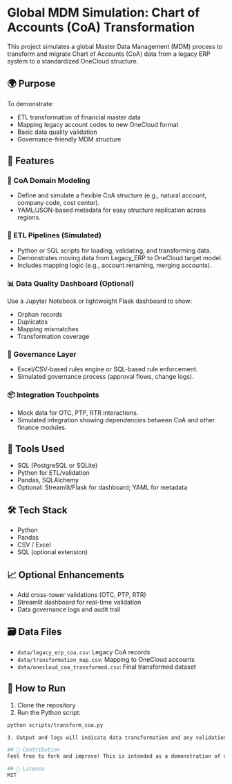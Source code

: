 # Global MDM Simulation: Chart of Accounts (CoA) Transformation

This project simulates a global Master Data Management (MDM) process to transform and migrate Chart of Accounts (CoA) data from a legacy ERP system to a standardized OneCloud structure.

## 🌍 Purpose

To demonstrate:

- ETL transformation of financial master data
- Mapping legacy account codes to new OneCloud format
- Basic data quality validation
- Governance-friendly MDM structure

## 📌 Features

### 🔢 CoA Domain Modeling
- Define and simulate a flexible CoA structure (e.g., natural account, company code, cost center).
- YAML/JSON-based metadata for easy structure replication across regions.

### 💾 ETL Pipelines (Simulated)
- Python or SQL scripts for loading, validating, and transforming data.
- Demonstrates moving data from Legacy_ERP to OneCloud target model.
- Includes mapping logic (e.g., account renaming, merging accounts).

### 📊 Data Quality Dashboard (Optional)
Use a Jupyter Notebook or lightweight Flask dashboard to show:
- Orphan records
- Duplicates
- Mapping mismatches
- Transformation coverage

### 📑 Governance Layer
- Excel/CSV-based rules engine or SQL-based rule enforcement.
- Simulated governance process (approval flows, change logs).

### 📦 Integration Touchpoints
- Mock data for OTC, PTP, RTR interactions.
- Simulated integration showing dependencies between CoA and other finance modules.

## 🧰 Tools Used
- SQL (PostgreSQL or SQLite)
- Python for ETL/validation
- Pandas, SQLAlchemy
- Optional: Streamlit/Flask for dashboard; YAML for metadata

## 🛠️ Tech Stack
- Python
- Pandas
- CSV / Excel
- SQL (optional extension)

## 📈 Optional Enhancements
- Add cross-tower validations (OTC, PTP, RTR)
- Streamlit dashboard for real-time validation
- Data governance logs and audit trail

## 🗃️ Data Files

- `data/legacy_erp_coa.csv`: Legacy CoA records
- `data/transformation_map.csv`: Mapping to OneCloud accounts
- `data/onecloud_coa_transformed.csv`: Final transformed dataset

## 🚀 How to Run

1. Clone the repository
2. Run the Python script:

```bash
python scripts/transform_coa.py

3. Output and logs will indicate data transformation and any validation issues.

## 🤝 Contribution
Feel free to fork and improve! This is intended as a demonstration of data transformation and governance best practices aligned with enterprise MDM initiatives like DHL’s Reimagine Finance.

## 📄 License
MIT
